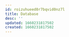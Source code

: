 ```yaml
---
id: roizuhueed0r7bqvid0nz7l
title: Database
desc: ''
updated: 1660231817502
created: 1660231817502
---
```

